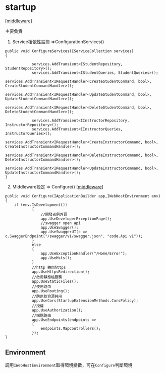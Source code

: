 # startup

[[middleware]]

主要負責

1. Service相依性註冊 =>ConfigurationServices()


```aspx-csharp
public void ConfigureServices(IServiceCollection services)
{

            services.AddTransient<IStudentRepository, StudentRepository>();
            services.AddTransient<IStudentQueries, StudentQueries>();
            services.AddTransient<IRequestHandler<CreateStudentCommand, bool>, CreateStudentCommandHandler>();
            services.AddTransient<IRequestHandler<UpdateStudentCommand, bool>, UpdateStudentCommandHandler>();
            services.AddTransient<IRequestHandler<DeleteStudentCommand, bool>, DeleteStudentCommandHandler>();
            
            services.AddTransient<IInstructorRepository, InstructorRepository>();
            services.AddTransient<IInstructorQueries, InstructorQueries>();
            services.AddTransient<IRequestHandler<CreateInstructorCommand, bool>, CreateInstructorCommandHandler>();
            services.AddTransient<IRequestHandler<DeleteInstructorCommand, bool>, DeleteInstructorCommandHandler>();
            services.AddTransient<IRequestHandler<UpdateInstructorCommand, bool>, UpdateInstructorCommandHandler>();
}
```

2. Middleware設定 => Configure() [[middleware]]
```aspx-csharp
public void Configure(IApplicationBuilder app,IWebHostEnvironment env)
{
    if (env.IsDevelopment())
            {
                //開發者例外頁
                app.UseDeveloperExceptionPage();
                //swagger open api
                app.UseSwagger();
                app.UseSwaggerUI(c => c.SwaggerEndpoint("/swagger/v1/swagger.json", "code.Api v1"));
            }
            else
            {
                app.UseExceptionHandler("/Home/Error");
                app.UseHsts();
            }
            //http 轉向https
            app.UseHttpsRedirection();
            //啟用靜態檔服務
            app.UseStaticFiles();
            //使用路由
            app.UseRouting();
            //跨原始資源共用
            app.UseCors(StartupExtensionMethods.CorsPolicy);
            //授權
            app.UseAuthorization();
            //端點路由
            app.UseEndpoints(endpoints =>
            {
                endpoints.MapControllers();
            });
}
```

## Environment

調用`IWebHostEnvironment`取得環境變數，可在`Configure`判斷環境

[//begin]: # "Autogenerated link references for markdown compatibility"
[middleware]: project/middleware/middleware.md "middleware"
[//end]: # "Autogenerated link references"